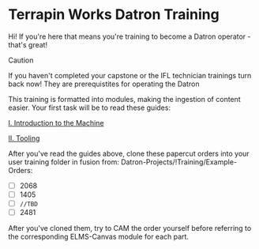
# Terrapin Works Datron Training

Hi! If you're here that means you're training to become a Datron operator - that's great!

> [!CAUTION]
> If you haven't completed your capstone or the IFL technician trainings turn back now! They are prerequistites for operating the Datron

This training is formatted into modules, making the ingestion of content easier. Your first task will be to read these guides:

[I. Introduction to the Machine](/guides/introduction.md)

[II. Tooling](/guides/tooling.md)

After you've read the guides above, clone these papercut orders into your user training folder in fusion from: Datron-Projects/!Training/Example-Orders:
- [ ] 2068
- [ ] 1405
- [ ] `//TBD`
- [ ] 2481

After you've cloned them, try to CAM the order yourself before referring to the corresponding ELMS-Canvas module for each part.
